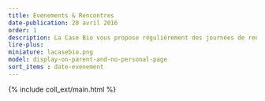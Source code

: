 ```yaml
---
title: Evenements & Rencontres
date-publication: 20 avril 2016
order: 1
description: La Case Bio vous propose régulièrement des journées de rencontre et d'échanges.
lire-plus:
miniature: lacasebio.png
model: display-on-parent-and-no-personal-page
sort_items : date-evenement
---
```



{% include coll_ext/main.html %}

